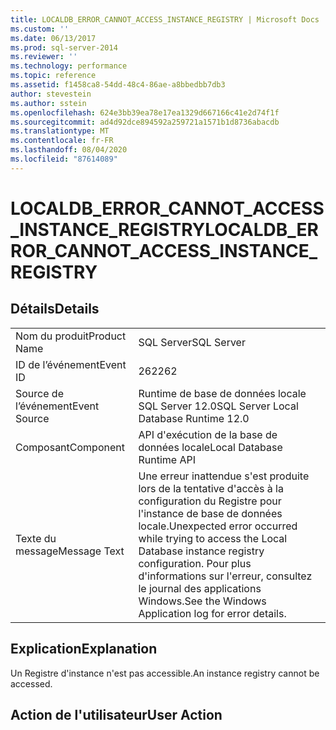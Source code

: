 ```yaml
---
title: LOCALDB_ERROR_CANNOT_ACCESS_INSTANCE_REGISTRY | Microsoft Docs
ms.custom: ''
ms.date: 06/13/2017
ms.prod: sql-server-2014
ms.reviewer: ''
ms.technology: performance
ms.topic: reference
ms.assetid: f1458ca8-54dd-48c4-86ae-a8bbedbb7db3
author: stevestein
ms.author: sstein
ms.openlocfilehash: 624e3bb39ea78e17ea1329d667166c41e2d74f1f
ms.sourcegitcommit: ad4d92dce894592a259721a1571b1d8736abacdb
ms.translationtype: MT
ms.contentlocale: fr-FR
ms.lasthandoff: 08/04/2020
ms.locfileid: "87614089"
---
```

# <a name="localdb_error_cannot_access_instance_registry"></a><span data-ttu-id="d7bdc-102">LOCALDB_ERROR_CANNOT_ACCESS_INSTANCE_REGISTRY</span><span class="sxs-lookup"><span data-stu-id="d7bdc-102">LOCALDB_ERROR_CANNOT_ACCESS_INSTANCE_REGISTRY</span></span>
    
## <a name="details"></a><span data-ttu-id="d7bdc-103">Détails</span><span class="sxs-lookup"><span data-stu-id="d7bdc-103">Details</span></span>  
  
|||  
|-|-|  
|<span data-ttu-id="d7bdc-104">Nom du produit</span><span class="sxs-lookup"><span data-stu-id="d7bdc-104">Product Name</span></span>|<span data-ttu-id="d7bdc-105">SQL Server</span><span class="sxs-lookup"><span data-stu-id="d7bdc-105">SQL Server</span></span>|  
|<span data-ttu-id="d7bdc-106">ID de l’événement</span><span class="sxs-lookup"><span data-stu-id="d7bdc-106">Event ID</span></span>|<span data-ttu-id="d7bdc-107">262</span><span class="sxs-lookup"><span data-stu-id="d7bdc-107">262</span></span>|  
|<span data-ttu-id="d7bdc-108">Source de l’événement</span><span class="sxs-lookup"><span data-stu-id="d7bdc-108">Event Source</span></span>|<span data-ttu-id="d7bdc-109">Runtime de base de données locale SQL Server 12.0</span><span class="sxs-lookup"><span data-stu-id="d7bdc-109">SQL Server Local Database Runtime 12.0</span></span>|  
|<span data-ttu-id="d7bdc-110">Composant</span><span class="sxs-lookup"><span data-stu-id="d7bdc-110">Component</span></span>|<span data-ttu-id="d7bdc-111">API d'exécution de la base de données locale</span><span class="sxs-lookup"><span data-stu-id="d7bdc-111">Local Database Runtime API</span></span>|  
|<span data-ttu-id="d7bdc-112">Texte du message</span><span class="sxs-lookup"><span data-stu-id="d7bdc-112">Message Text</span></span>|<span data-ttu-id="d7bdc-113">Une erreur inattendue s'est produite lors de la tentative d'accès à la configuration du Registre pour l'instance de base de données locale.</span><span class="sxs-lookup"><span data-stu-id="d7bdc-113">Unexpected error occurred while trying to access the Local Database instance registry configuration.</span></span> <span data-ttu-id="d7bdc-114">Pour plus d'informations sur l'erreur, consultez le journal des applications Windows.</span><span class="sxs-lookup"><span data-stu-id="d7bdc-114">See the Windows Application log for error details.</span></span>|  
  
## <a name="explanation"></a><span data-ttu-id="d7bdc-115">Explication</span><span class="sxs-lookup"><span data-stu-id="d7bdc-115">Explanation</span></span>  
 <span data-ttu-id="d7bdc-116">Un Registre d'instance n'est pas accessible.</span><span class="sxs-lookup"><span data-stu-id="d7bdc-116">An instance registry cannot be accessed.</span></span>  
  
## <a name="user-action"></a><span data-ttu-id="d7bdc-117">Action de l'utilisateur</span><span class="sxs-lookup"><span data-stu-id="d7bdc-117">User Action</span></span>  
  
